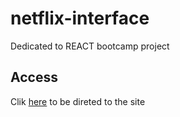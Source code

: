 # netflix-interface
Dedicated to REACT bootcamp project

## Access
Clik [here](https://jackesfonseca.github.io/netflix-interface/) to be direted to the site
